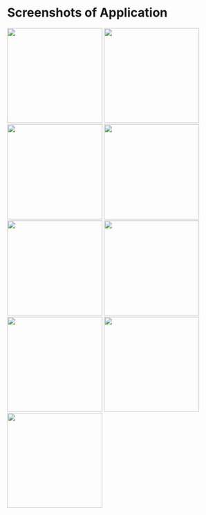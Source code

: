 # Screenshots of Application
<html>
  <body>
      <img src="https://github.com/user-attachments/assets/87a62cb4-2fb0-46e5-a52b-302bb124b247" alt="" width = 220px/>
      <img src="https://github.com/user-attachments/assets/2cae68e8-8514-4edd-ada9-21422c191d49" alt="" width = 220px/>
      <img src="https://github.com/user-attachments/assets/294d9db7-52ea-4522-ad36-6937d2b8f43d" alt="" width = 220px/>
      <img src="https://github.com/user-attachments/assets/7def8931-7563-43ae-9d64-17418ff1f9bd" alt="" width = 220px/>
      <img src="https://github.com/user-attachments/assets/83cb1673-b533-4326-becd-d9e91ed77545" alt="" width = 220px/>
      <img src="https://github.com/user-attachments/assets/81b626a8-d5ec-4bb1-8b8f-e6049a15fb5b" alt="" width = 220px/>
      <img src="https://github.com/user-attachments/assets/49db91c5-b632-4efb-bb64-53cce940a867" alt="" width = 220px/>
      <img src="https://github.com/user-attachments/assets/825a0093-f095-47e9-82d8-8b15f159809a" alt="" width = 220px/>
      <img src="https://github.com/user-attachments/assets/3dcfc37f-e431-4632-b86a-5cbf306302f9" alt="" width = 220px/>
  </body>
  
</html>
